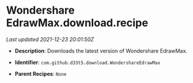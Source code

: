 # Wondershare EdrawMax.download.recipe

_Last updated 2021-12-23 20:01:50Z_

- **Description**: Downloads the latest version of Wondershare EdrawMax.

- **Identifier**: `com.github.d33t5.download.WondershareEdrawMax`

- **Parent Recipes**: `None`
